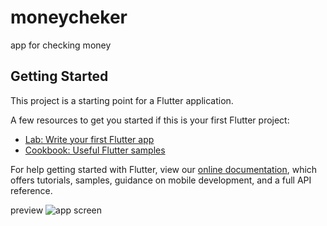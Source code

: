 # moneycheker

app for checking money

## Getting Started

This project is a starting point for a Flutter application.

A few resources to get you started if this is your first Flutter project:

- [Lab: Write your first Flutter app](https://flutter.dev/docs/get-started/codelab)
- [Cookbook: Useful Flutter samples](https://flutter.dev/docs/cookbook)

For help getting started with Flutter, view our
[online documentation](https://flutter.dev/docs), which offers tutorials,
samples, guidance on mobile development, and a full API reference.

preview
<img src="https://s329man.storage.yandex.net/rdisk/1016af8feed684f4cc16fd4ef75a4228d983734a1fea946f8bbbac7eb057cd2c/5eacdc16/wH3DkSWtDH_-9S-obgaU16h_HTDor7oEI6u-3Ko_kIaGktRKVDpvYLRzqnm5tH_4wq_vHA_-mhSwrbtjsPYH2Q==?uid=0&filename=Screenshot.png&disposition=inline&hash=&limit=0&content_type=image%2Fpng&tknv=v2&owner_uid=456209468&media_type=image&etag=4185069609ecc87aa04cff1f0b4fba3e&fsize=125374&hid=1181f0837d65ce8a6e099a3158bb3a82&rtoken=IdiiT4aTvzZO&force_default=no&ycrid=na-8f723c7167a3de47cf61ac4af82f3b91-downloader16e&ts=5a4a1213eb180&s=2678045f76585a32b064648c2ab4ef69476a11660595833f41212df1f7a9a204&pb=U2FsdGVkX1-2dRR76sMPfeDqrVjM_6PGZgZO_08jhtNads6vfZLDd_ZUhpaUPuBDAcbGfV9oINjlYZpBSUHND9M3_bu1m1YgbFnrPfz9Z0w" alt="app screen"/>
